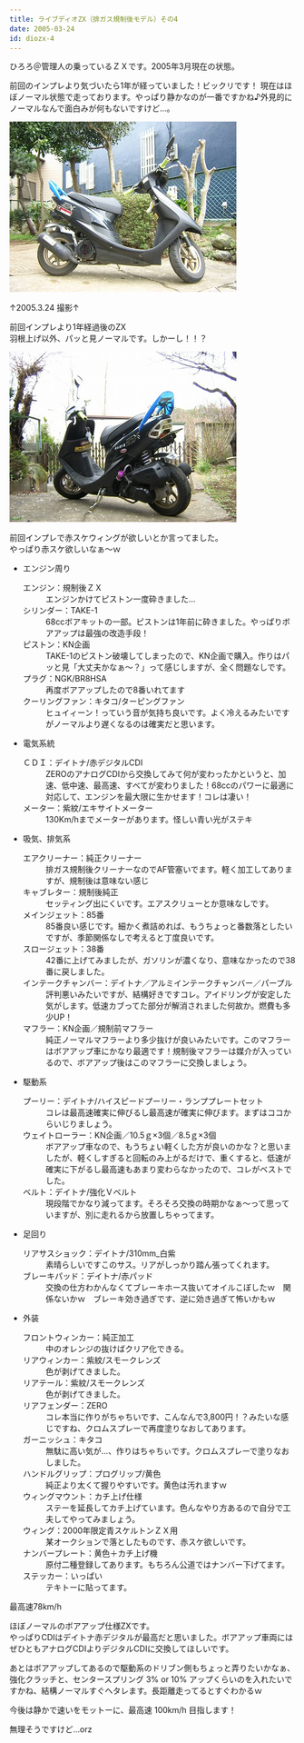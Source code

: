 ```yaml
---
title: ライブディオZX（排ガス規制後モデル）その4
date: 2005-03-24
id: diozx-4
---
```



<p class="sentence">ひろろ＠管理人の乗っているＺＸです。2005年3月現在の状態。</p>
<p class="sentence spacing10">前回のインプレより気づいたら1年が経っていました！ビックリです！
現在はほぼノーマル状態で走っております。やっぱり静かなのが一番ですかね♪外見的にノーマルなんで面白みが何もないですけど...。</p>
<div class="center spacing"><img class="img-fluid" src="/photo/spec/hirozx010.jpg" alt=""></div>
<p class="sentence">↑2005.3.24 撮影↑</p>
<p class="sentence spacing10">前回インプレより1年経過後のZX<br>羽根上げ以外、パッと見ノーマルです。しかーし！！？</p>
<div class="center spacing"><img class="img-fluid" src="/photo/spec/hirozx011.jpg" alt=""></div>
<p class="sentence spacing10">前回インプレで赤スケウィングが欲しいとか言ってました。<br>やっぱり赤スケ欲しいなぁ～ｗ</p>

<ul class="">
<li class="large">エンジン周り
  <dl class="descriptions">
  <dt>エンジン：規制後ＺＸ</dt>
  <dd class="spacing10">エンジンかけてピストン一度砕きました...</dd>
  <dt>シリンダー：TAKE-1</dt>
  <dd class="spacing10">68ccボアキットの一部。ピストンは1年前に砕きました。やっぱりボアアップは最強の改造手段！</dd>
  <dt>ピストン：KN企画</dt>
  <dd class="spacing10">TAKE-1のピストン破壊してしまったので、KN企画で購入。作りはパッと見「大丈夫かなぁ～？」って感じしますが、全く問題なしです。</dd>
  <dt>プラグ：NGK/BR8HSA</dt>
  <dd class="spacing10">再度ボアアップしたので8番いれてます</dd>
  <dt>クーリングファン：キタコ/ターピングファン</dt>
  <dd class="spacing10">ヒュイィーン！っていう音が気持ち良いです。よく冷えるみたいですがノーマルより遅くなるのは確実だと思います。</dd>
  </dl>
</li>
<li class="large">電気系統
  <dl class="descriptions">
  <dt>ＣＤＩ：デイトナ/赤デジタルCDI</dt>
  <dd class="spacing10">ZEROのアナログCDIから交換してみて何が変わったかというと、加速、低中速、最高速、すべてが変わりました！68ccのパワーに最適に対応して、エンジンを最大限に生かせます！コレは凄い！</dd>
  <dt>メーター：紫紋/エキサイトメーター</dt>
  <dd class="spacing10">130Km/hまでメーターがあります。怪しい青い光がステキ</dd>
  </dl>
</li>
<li class="large">吸気、排気系
  <dl class="descriptions">
  <dt>エアクリーナー：純正クリーナー</dt>
  <dd class="spacing10">排ガス規制後クリーナーなのでAF管塞いでます。軽く加工してありますが、規制後は意味ない感じ</dd>
  <dt>キャブレター：規制後純正</dt>
  <dd class="spacing10">セッティング出にくいです。エアスクリューとか意味なしです。</dd>
  <dt>メインジェット：85番</dt>
  <dd class="spacing10">85番良い感じです。細かく煮詰めれば、もうちょっと番数落としたいですが、季節関係なしで考えると丁度良いです。</dd>
  <dt>スロージェット：38番</dt>
  <dd class="spacing10">42番に上げてみましたが、ガソリンが濃くなり、意味なかったので38番に戻しました。</dd>
  <dt>インテークチャンバー：デイトナ／アルミインテークチャンバー／パープル</dt>
  <dd class="spacing10">評判悪いみたいですが、結構好きですコレ。アイドリングが安定した気がします。低速カブってた部分が解消されました何故か。燃費も多少UP！</dd>
  <dt>マフラー：KN企画／規制前マフラー</dt>
  <dd class="spacing10">純正ノーマルマフラーより多少抜けが良いみたいです。このマフラーはボアアップ車にかなり最適です！規制後マフラーは媒介が入っているので、ボアアップ後はこのマフラーに交換しましょう。</dd>
  </dl>
</li>
<li class="large">駆動系
  <dl class="descriptions">
  <dt>プーリー：デイトナ/ハイスピードプーリー・ランププレートセット</dt>
  <dd class="spacing10">コレは最高速確実に伸びるし最高速が確実に伸びます。まずはココからいじりましょう。</dd>
  <dt>ウェイトローラー：KN企画／10.5ｇ×3個／8.5ｇ×3個</dt>
  <dd class="spacing10">ボアアップ車なので、もうちょい軽くした方が良いのかな？と思いましたが、軽くしすぎると回転のみ上がるだけで、重くすると、低速が確実に下がるし最高速もあまり変わらなかったので、コレがベストでした。</dd>
  <dt>ベルト：デイトナ/強化Ｖベルト</dt>
  <dd class="spacing10">現段階でかなり減ってます。そろそろ交換の時期かなぁ～って思っていますが、別に走れるから放置しちゃってます。</dd>
  </dl>
</li>
<li class="large">足回り
  <dl class="descriptions">
  <dt>リアサスショック：デイトナ/310mm_白紫</dt>
  <dd class="spacing10">素晴らしいですこのサス。リアがしっかり踏ん張ってくれます。</dd>
  <dt>ブレーキパッド：デイトナ/赤パッド</dt>
  <dd class="spacing10">交換の仕方わかんなくてブレーキホース抜いてオイルこぼしたｗ　関係ないかｗ　ブレーキ効き過ぎです、逆に効き過ぎて怖いかもｗ</dd>
  </dl>
</li>
<li class="large">外装
  <dl class="descriptions">
  <dt>フロントウィンカー：純正加工</dt>
  <dd class="spacing10">中のオレンジの抜けばクリア化できる。</dd>
  <dt>リアウィンカー：紫紋/スモークレンズ</dt>
  <dd class="spacing10">色が剥げてきました。</dd>
  <dt>リアテール：紫紋/スモークレンズ</dt>
  <dd class="spacing10">色が剥げてきました。</dd>
  <dt>リアフェンダー：ZERO</dt>
  <dd class="spacing10">コレ本当に作りがちゃちいです、こんなんで3,800円！？みたいな感じですね、クロムスプレーで再度塗りなおしてあります。</dd>
  <dt>ガーニッシュ：キタコ</dt>
  <dd class="spacing10">無駄に高い気が...、作りはちゃちぃです。クロムスプレーで塗りなおしました。</dd>
  <dt>ハンドルグリップ：プログリップ/黄色</dt>
  <dd class="spacing10">純正より太くて握りやすいです。黄色は汚れますｗ</dd>
  <dt>ウィングマウント：カチ上げ仕様</dt>
  <dd class="spacing10">ステーを延長してカチ上げています。色んなやり方あるので自分で工夫してやってみましょう。</dd>
  <dt>ウィング：2000年限定青スケルトンＺＸ用</dt>
  <dd class="spacing10">某オークションで落としたものです、赤スケ欲しいです。</dd>
  <dt>ナンバープレート：黄色＋カチ上げ機</dt>
  <dd class="spacing10">原付二種登録してあります。もちろん公道ではナンバー下げてます。</dd>
  <dt>ステッカー：いっぱい</dt>
  <dd class="spacing10">テキトーに貼ってます。</dd>
  </dl>
</li>
</ul>

<p class="sentence">最高速78km/h</p>
<p class="sentence">ほぼノーマルのボアアップ仕様ZXです。<br>やっぱりCDIはデイトナ赤デジタルが最高だと思いました。ボアアップ車両にはぜひともアナログCDIよりデジタルCDIに交換してほしいです。</p>
<p class="sentence">あとはボアアップしてあるので駆動系のドリブン側もちょっと弄りたいかなぁ、強化クラッチと、センタースプリング 3% or 10% アップくらいのを入れたいですかね、結構ノーマルすぐヘタレます。長距離走ってるとすぐわかるｗ</p>
<p class="sentence">今後は静かで速いをモットーに、最高速 100km/h 目指します！</p>
<p class="sentence">無理そうですけど...orz </p>
